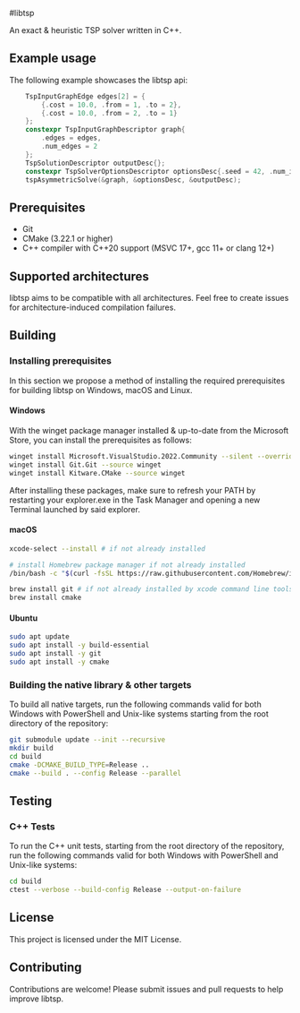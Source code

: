 #libtsp

An exact & heuristic TSP solver written in C++.

## Example usage

The following example showcases the libtsp api:
```cpp
    TspInputGraphEdge edges[2] = {
        {.cost = 10.0, .from = 1, .to = 2},
        {.cost = 10.0, .from = 2, .to = 1}
    };
    constexpr TspInputGraphDescriptor graph{
        .edges = edges,
        .num_edges = 2
    };
    TspSolutionDescriptor outputDesc{};
    constexpr TspSolverOptionsDescriptor optionsDesc{.seed = 42, .num_iterations = 100};
    tspAsymmetricSolve(&graph, &optionsDesc, &outputDesc);
```

## Prerequisites

- Git
- CMake (3.22.1 or higher)
- C++ compiler with C++20 support (MSVC 17+, gcc 11+ or clang 12+)

## Supported architectures

libtsp aims to be compatible with all architectures.
Feel free to create issues for architecture-induced compilation failures.

## Building

### Installing prerequisites

In this section we propose a method of installing the required prerequisites for building libtsp on Windows, macOS and Linux.

#### Windows

With the winget package manager installed & up-to-date from the Microsoft Store, you can install the prerequisites as
follows:

```bash
winget install Microsoft.VisualStudio.2022.Community --silent --override "--wait --quiet --add ProductLang En-us --add Microsoft.VisualStudio.Workload.NativeDesktop --includeRecommended"
winget install Git.Git --source winget
winget install Kitware.CMake --source winget
```

After installing these packages, make sure to refresh your PATH by restarting your explorer.exe in the Task Manager and
opening a new Terminal launched by said explorer.

#### macOS

```bash
xcode-select --install # if not already installed

# install Homebrew package manager if not already installed
/bin/bash -c "$(curl -fsSL https://raw.githubusercontent.com/Homebrew/install/HEAD/install.sh)"

brew install git # if not already installed by xcode command line tools
brew install cmake
```

#### Ubuntu

```bash
sudo apt update
sudo apt install -y build-essential
sudo apt install -y git
sudo apt install -y cmake
```

### Building the native library & other targets

To build all native targets, run the following commands valid for both Windows with PowerShell and Unix-like systems
starting from the root directory of the repository:

```bash
git submodule update --init --recursive
mkdir build
cd build
cmake -DCMAKE_BUILD_TYPE=Release ..
cmake --build . --config Release --parallel
```

## Testing

### C++ Tests

To run the C++ unit tests, starting from the root directory of the repository, run the following commands valid for both
Windows with PowerShell and Unix-like systems:

```bash
cd build
ctest --verbose --build-config Release --output-on-failure
```


## License

This project is licensed under the MIT License.

## Contributing

Contributions are welcome! Please submit issues and pull requests to help improve libtsp.
